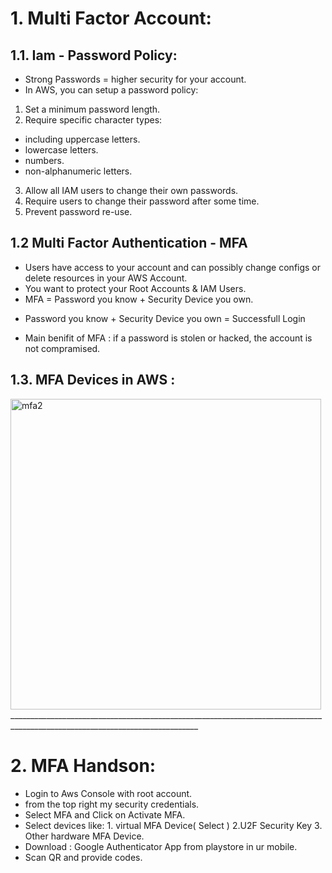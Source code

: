 
# 1. Multi Factor Account:

## 1.1. Iam - Password Policy:

+ Strong Passwords = higher security for your account.
+ In AWS, you can setup a password policy:
1. Set a minimum password length.
2. Require specific character types:  
  - including uppercase letters.
  - lowercase letters.
  - numbers.
  - non-alphanumeric letters.
3. Allow all IAM users to change their own passwords.
4. Require users to change their password after some time.
5. Prevent password re-use.


## 1.2 Multi Factor Authentication - MFA

+ Users have access to your account and can possibly change configs or delete resources in your AWS Account.
+ You want to protect your Root Accounts & IAM Users.
+ MFA = Password you know + Security Device you own.

- Password you know + Security Device you own = Successfull Login

+ Main benifit of MFA : if a password is stolen or hacked, the account is not compramised.


## 1.3. MFA Devices in AWS :


<img width="497" alt="mfa2" src="https://user-images.githubusercontent.com/105772882/227836081-87d803a0-a12c-42b9-a334-6b7965ed5e62.PNG">
_____________________________________________________________________________________________________________________________

# 2. MFA Handson:

+ Login to Aws Console with root account.
+ from the top right my security credentials.
+ Select MFA and Click on Activate MFA.
+ Select devices like: 1. virtual MFA Device( Select ) 2.U2F Security Key 3. Other hardware MFA Device.
+ Download : Google Authenticator App from playstore in ur mobile.
+ Scan QR  and provide codes.

 
